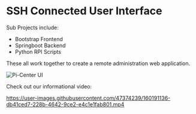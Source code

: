 # SSH Connected User Interface

Sub Projects include: 
* Bootstrap Frontend
* Springboot Backend
* Python RPI Scripts

These all work together to create a remote administration web application. 

![Pi-Center UI](https://user-images.githubusercontent.com/47374239/160191020-e112dd39-4ace-4e72-9145-aaa291b9f9bb.png)

Check out our informational video: 

https://user-images.githubusercontent.com/47374239/160191136-db41ced7-228b-4642-9ce2-e4c1e1fab801.mp4
